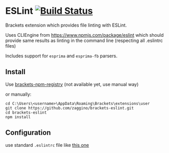 # ESLint [![Build Status](https://travis-ci.org/zaggino/brackets-eslint.svg?branch=master)](https://travis-ci.org/zaggino/brackets-eslint)

Brackets extension which provides file linting with ESLint.

Uses CLIEngine from https://www.npmjs.com/package/eslint
which should provide same results as linting in the command line (respecting all .eslintrc files)

Includes support for `esprima` and `esprima-fb` parsers.

## Install

Use [brackets-npm-registry](https://github.com/zaggino/brackets-npm-registry) (not available yet, use manual way)

or manually:

```
cd C:\Users\<username>\AppData\Roaming\Brackets\extensions\user
git clone https://github.com/zaggino/brackets-eslint.git
cd brackets-eslint
npm install
```

## Configuration

use standard `.eslintrc` file like [this one](.eslintrc)
